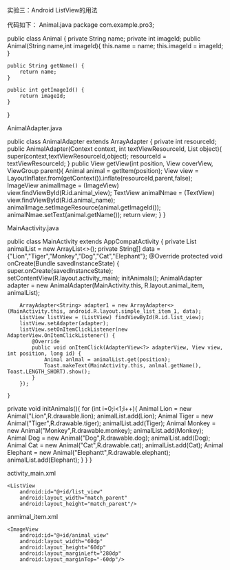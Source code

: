 实验三：Android ListView的用法

代码如下：
Animal.java
package com.example.pro3;

public class Animal {
    private String  name;
    private  int imageId;
    public Animal(String name,int imageId){
        this.name = name;
        this.imageId = imageId;
    }

    public String getName() {
        return name;
    }

    public int getImageId() {
        return imageId;
    }

}



AnimalAdapter.java





public class AnimalAdapter extends ArrayAdapter<Animal> {
    private  int resourceId;
    public  AnimalAdapter(Context context,
                          int textViewResourceId,
                          List<Animal> object){
        super(context,textViewResourceId,object);
        resourceId = textViewResourceId;
    }
public View getView(int position, View coverView, ViewGroup parent){
        Animal animal = getItem(position);
        View view = LayoutInflater.from(getContext()).inflate(resourceId,parent,false);
        ImageView animalImage = (ImageView) view.findViewById(R.id.animal_view);
        TextView animalNmae = (TextView) view.findViewById(R.id.animal_name);
        animalImage.setImageResource(animal.getImageId());
        animalNmae.setText(animal.getName());
        return view;
    }
}



MainAactivity.java
    
    
    
    

public class MainActivity extends AppCompatActivity {
    private List<Animal> animalList = new ArrayList<>();
    private String[] data ={"Lion","Tiger","Monkey","Dog","Cat","Elephant"};
    @Override
    protected void onCreate(Bundle savedInstanceState) {
        super.onCreate(savedInstanceState);
        setContentView(R.layout.activity_main);
        initAnimals();
        AnimalAdapter adapter = new AnimalAdapter(MainActivity.this, R.layout.animal_item, animalList);

        ArrayAdapter<String> adapter1 = new ArrayAdapter<>(MainActivity.this, android.R.layout.simple_list_item_1, data);
        ListView listView = (ListView) findViewById(R.id.list_view);
        listView.setAdapter(adapter);
        listView.setOnItemClickListener(new AdapterView.OnItemClickListener() {
            @Override
            public void onItemClick(AdapterView<?> adapterView, View view, int position, long id) {
                Animal anlmal = animalList.get(position);
                Toast.makeText(MainActivity.this, anlmal.getName(), Toast.LENGTH_SHORT).show();
            }
        });

    }
private void initAnimals(){
        for (int i=0;i<1;i++){
            Animal Lion = new Animal("Lion",R.drawable.lion);
            animalList.add(Lion);
            Animal Tiger = new Animal("Tiger",R.drawable.tiger);
            animalList.add(Tiger);
            Animal Monkey = new Animal("Monkey",R.drawable.monkey);
            animalList.add(Monkey);
            Animal Dog = new Animal("Dog",R.drawable.dog);
            animalList.add(Dog);
            Animal Cat = new Animal("Cat",R.drawable.cat);
            animalList.add(Cat);
            Animal Elephant = new Animal("Elephantt",R.drawable.elephant);
            animalList.add(Elephant);
        }
    }
}


activity_main.xml

<?xml version="1.0" encoding="utf-8"?>
<LinearLayout xmlns:android="http://schemas.android.com/apk/res/android"
    xmlns:app="http://schemas.android.com/apk/res-auto"
    xmlns:tools="http://schemas.android.com/tools"
    android:layout_width="match_parent"
    android:layout_height="match_parent"
    tools:context=".MainActivity">

    <ListView
        android:id="@+id/list_view"
        android:layout_width="match_parent"
        android:layout_height="match_parent"/>
</LinearLayout>



anmimal_item.xml
    
    
    
    
    
    

<?xml version="1.0" encoding="utf-8"?>
<LinearLayout xmlns:android="http://schemas.android.com/apk/res/android"
    android:orientation="vertical" android:layout_width="match_parent"
    android:layout_height="match_parent">
    <TextView
        android:id="@+id/animal_name"
        android:layout_width="wrap_content"
        android:layout_height="wrap_content"
        android:layout_marginLeft="10dp"
        android:paddingTop="30dp"
        android:textSize="30dp"
        />

    <ImageView
        android:id="@+id/animal_view"
        android:layout_width="60dp"
        android:layout_height="60dp"
        android:layout_marginLeft="280dp"
        android:layout_marginTop="-60dp"/>

</LinearLayout>

